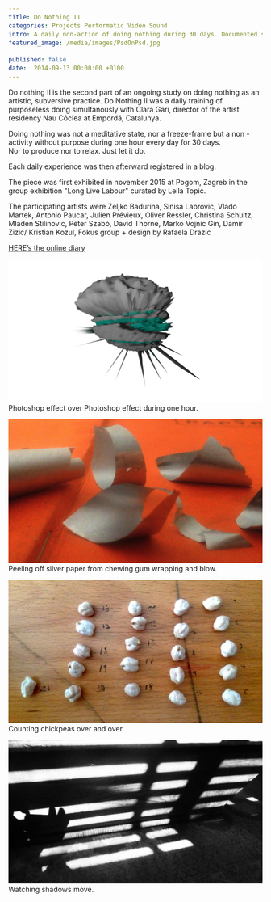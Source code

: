 ```yaml
---
title: Do Nothing II
categories: Projects Performatic Video Sound
intro: A daily non-action of doing nothing during 30 days. Documented simultanously with Clara Garí in a online diary.
featured_image: /media/images/PsdOnPsd.jpg

published: false
date:  2014-09-13 00:00:00 +0100
---
```


Do nothing II is the second part of an ongoing study on doing nothing as an artistic, subversive practice.
Do Nothing II was a daily training of purposeless doing simultanously with Clara Garí, director of the artist residency Nau Côclea at Empordá, Catalunya.

Doing nothing was not a meditative state, nor a freeze-frame but a non - activity without purpose during one hour every day for 30 days.   
Nor to produce nor to relax. Just let it do.  

Each daily experience was then afterward registered in a blog.

The piece was first exhibited in november 2015 at Pogom, Zagreb in the group exhibition "Long Live Labour" curated by Leila Topic.

The participating artists were Zeljko Badurina, Sinisa Labrovic, Vlado Martek, Antonio Paucar, Julien Prévieux, Oliver Ressler, Christina Schultz, Mladen Stilinovic, Péter Szabó, David Thorne, Marko Vojnic Gin, Damir Zizic/ Kristian Kozul, Fokus group + design by Rafaela Drazic

[HERE’s the online diary](http://donothingtwo.tumblr.com/)

![image](/media/images/DNpsdOnpsd.jpg)
Photoshop effect over Photoshop effect during one hour.

![image](/media/images/DNchewinggum.jpg)
Peeling off silver paper from chewing gum wrapping and blow.

![image](/media/images/DNchickpeas.jpg)
Counting chickpeas over and over.

![image](/media/images/DNshadows.jpg)
Watching shadows move.
